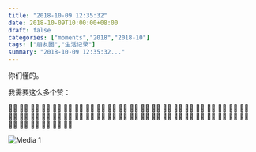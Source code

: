 ```yaml
---
title: "2018-10-09 12:35:32"
date: 2018-10-09T10:00:00+08:00
draft: false
categories: ["moments","2018","2018-10"]
tags: ["朋友圈","生活记录"]
summary: "2018-10-09 12:35:32..."
---
```


你们懂的。

我需要这么多个赞：

👍🏻 👍🏻 👍🏻 👍🏻 👍🏻 👍🏻 👍🏻 👍🏻 👍🏻 👍🏻 👍🏻 👍🏻 👍🏻 👍🏻 👍🏻 👍🏻 👍🏻 👍🏻 👍🏻 👍🏻 👍🏻 👍🏻 👍🏻 👍🏻 👍🏻 👍🏻 👍🏻 👍🏻 👍🏻 👍🏻 👍🏻 👍🏻 👍🏻 👍🏻 👍🏻 👍🏻 👍🏻 👍🏻 👍🏻 👍🏻 👍🏻 👍🏻 👍🏻 👍🏻 👍🏻 👍🏻 👍🏻 👍🏻 👍🏻 👍🏻

![Media 1](/Moments/photos/2018-10-09/201810091235320.jpg)


